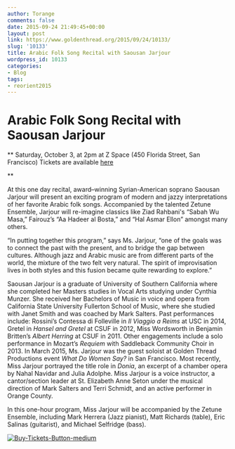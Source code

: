 ```yaml
---
author: Torange
comments: false
date: 2015-09-24 21:49:45+00:00
layout: post
link: https://www.goldenthread.org/2015/09/24/10133/
slug: '10133'
title: Arabic Folk Song Recital with Saousan Jarjour
wordpress_id: 10133
categories:
- Blog
tags:
- reorient2015
---
```


# **Arabic Folk Song Recital with Saousan Jarjour**


**
Saturday, October 3, at 2pm 
at Z Space (450 Florida Street, San Francisco)
Tickets are available [here](http://bit.ly/1OLRpef) 

**

At this one day recital, award–winning Syrian-American soprano Saousan Jarjour will present an exciting program of modern and jazzy interpretations of her favorite Arabic folk songs.  Accompanied by the talented Zetune Ensemble,  Jarjour  will re-imagine classics like Ziad Rahbani's “Sabah Wu Masa,” Fairouz’s “Aa Hadeer al Bosta,” and “Hal Asmar Ellon” amongst many others. 
<!-- more -->
“In putting together this program,” says Ms. Jarjour, “one of the goals was to connect the past with the present, and to bridge the gap between cultures. Although jazz and Arabic music are from different parts of the world, the mixture of the two felt very natural. The spirit of improvisation lives in both styles and this fusion became quite rewarding to explore.”

Saousan Jarjour is a graduate of University of Southern California where she completed her Masters studies in Vocal Arts studying under Cynthia Munzer. She received her Bachelors of Music in voice and opera from California State University Fullerton School of Music, where she studied with Janet Smith and was coached by Mark Salters. Past performances include: Rossini’s Contessa di Folleville in _Il Viaggio a Reims_ at USC in 2014, Gretel in _Hansel and Gretel_ at CSUF in 2012, Miss Wordsworth in Benjamin Britten’s _Albert Herring_ at CSUF in 2011. Other engagements include a solo performance in Mozart’s _Requiem_ with Saddleback Community Choir in 2013. In March 2015, Ms. Jarjour was the guest soloist at Golden Thread Productions event _What Do Women Say?_ in San Francisco. Most recently, Miss Jarjour portrayed the title role in _Donia_, an excerpt of a chamber opera by Nahal Navidar and Julia Adolphe. Miss Jarjour is a voice instructor, a cantor/section leader at St. Elizabeth Anne Seton under the musical direction of Mark Salters and Terri Schmidt, and an active performer in Orange County. 

In this one-hour program, Miss Jarjour will be accompanied by the Zetune Ensemble, including Mark Herrera (Jazz pianist), Matt Richards (table), Eric Salinas (guitarist), and Michael Selfridge (bass).

[![Buy-Tickets-Button-medium](/img/archive/2015/04/Buy-Tickets-Button-medium.png)](https://web.ovationtix.com/trs/pe.c/10021439)




